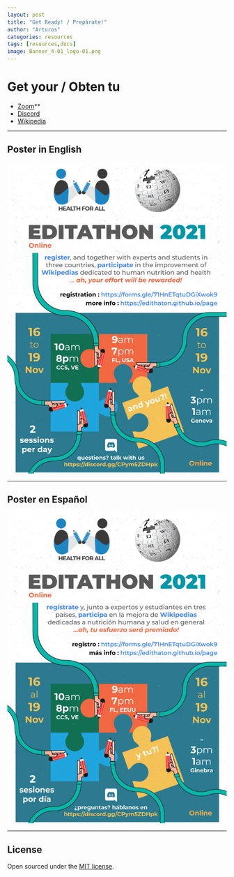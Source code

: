 ```yaml
---
layout: post
title: "Get Ready! / Prepárate!"
author: "Arturos"
categories: resources
tags: [resources,docs]
image: Banner_4-01_logo-01.png
---
```


# Get your / Obten tu

* [Zoom](../zoom)**
* [Discord](../discord)
* [Wikipedia](https://en.wikipedia.org/w/index.php?title=Special:CreateAccount&returnto=Wikipedia:New+account)

---

## Poster in English

[![poster-cc-ve](assets/img/POSTER_EDITATHON_2021-English.png)](.)

---

## Poster en Español

[![poster-cc-ve](assets/img/POSTER_EDITATHON_2021-Espanol.png)](.)


---

## License

Open sourced under the [MIT license](https://github.com/edithaton/page/LICENSE.md).
